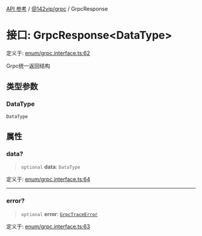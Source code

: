 [API 参考](../../../index.md) / [@142vip/grpc](../index.md) / GrpcResponse

# 接口: GrpcResponse\<DataType\>

定义于: [enum/grpc.interface.ts:62](https://github.com/142vip/core-x/blob/d978b443ed1221c42602080459c0a22aae31b2d5/packages/grpc/src/enum/grpc.interface.ts#L62)

Grpc统一返回结构

## 类型参数

### DataType

`DataType`

## 属性

### data?

> `optional` **data**: `DataType`

定义于: [enum/grpc.interface.ts:64](https://github.com/142vip/core-x/blob/d978b443ed1221c42602080459c0a22aae31b2d5/packages/grpc/src/enum/grpc.interface.ts#L64)

***

### error?

> `optional` **error**: [`GrpcTraceError`](GrpcTraceError.md)

定义于: [enum/grpc.interface.ts:63](https://github.com/142vip/core-x/blob/d978b443ed1221c42602080459c0a22aae31b2d5/packages/grpc/src/enum/grpc.interface.ts#L63)
